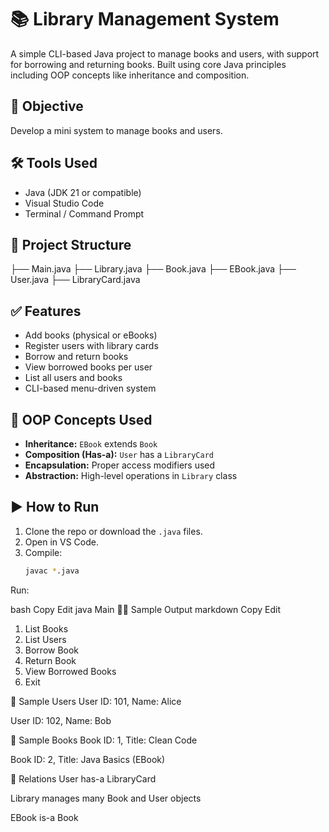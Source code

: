 # 📚 Library Management System

A simple CLI-based Java project to manage books and users, with support for borrowing and returning books. Built using core Java principles including OOP concepts like inheritance and composition.

## 🎯 Objective
Develop a mini system to manage books and users.

## 🛠️ Tools Used
- Java (JDK 21 or compatible)
- Visual Studio Code
- Terminal / Command Prompt

## 📁 Project Structure
├── Main.java
├── Library.java
├── Book.java
├── EBook.java
├── User.java
├── LibraryCard.java



## ✅ Features
- Add books (physical or eBooks)
- Register users with library cards
- Borrow and return books
- View borrowed books per user
- List all users and books
- CLI-based menu-driven system

## 🧠 OOP Concepts Used
- **Inheritance:** `EBook` extends `Book`
- **Composition (Has-a):** `User` has a `LibraryCard`
- **Encapsulation:** Proper access modifiers used
- **Abstraction:** High-level operations in `Library` class

## ▶️ How to Run
1. Clone the repo or download the `.java` files.
2. Open in VS Code.
3. Compile:
   ```bash
   javac *.java
Run:

bash
Copy
Edit
java Main
👨‍💻 Sample Output
markdown
Copy
Edit
1. List Books
2. List Users
3. Borrow Book
4. Return Book
5. View Borrowed Books
6. Exit

📌 Sample Users
User ID: 101, Name: Alice

User ID: 102, Name: Bob

📌 Sample Books
Book ID: 1, Title: Clean Code

Book ID: 2, Title: Java Basics (EBook)

🔗 Relations
User has-a LibraryCard

Library manages many Book and User objects

EBook is-a Book